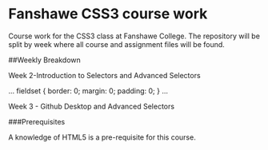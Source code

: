# Fanshawe CSS3 course work

Course work for the CSS3 class at Fanshawe College. The repository will be split by week where all course and assignment files will be found.

##Weekly Breakdown

Week 2-Introduction to Selectors and Advanced Selectors

...
fieldset {
border: 0;
margin: 0;
padding: 0;
}
...

Week 3 - Github Desktop and Advanced Selectors

###Prerequisites

A knowledge of HTML5 is a pre-requisite for this course.
